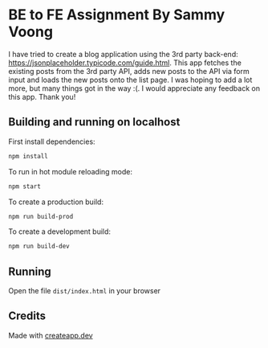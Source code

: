 # BE to FE Assignment By Sammy Voong

I have tried to create a blog application using the 3rd party back-end: https://jsonplaceholder.typicode.com/guide.html.
This app fetches the existing posts from the 3rd party API, adds new posts to the API via form input and loads the new posts onto the list page.
I was hoping to add a lot more, but many things got in the way :(. I would appreciate any feedback on this app. Thank you!

## Building and running on localhost

First install dependencies:

```sh
npm install
```

To run in hot module reloading mode:

```sh
npm start
```

To create a production build:

```sh
npm run build-prod
```

To create a development build:

```sh
npm run build-dev
```

## Running

Open the file `dist/index.html` in your browser

## Credits

Made with [createapp.dev](https://createapp.dev/)
